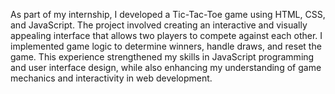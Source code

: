 As part of my internship, I developed a Tic-Tac-Toe game using HTML, CSS, and JavaScript. The project involved creating an interactive and visually appealing interface that allows two players to compete against each other. I implemented game logic to determine winners, handle draws, and reset the game. This experience strengthened my skills in JavaScript programming and user interface design, while also enhancing my understanding of game mechanics and interactivity in web development.
